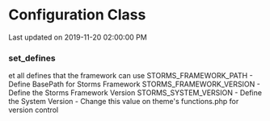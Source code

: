 # Configuration Class

Last updated on 2019-11-20 02:00:00 PM

### set_defines
et all defines that the framework can use
STORMS_FRAMEWORK_PATH - Define BasePath for Storms Framework
STORMS_FRAMEWORK_VERSION - Define the Storms Framework Version
STORMS_SYSTEM_VERSION - Define the System Version - Change this value on theme's functions.php for version control
